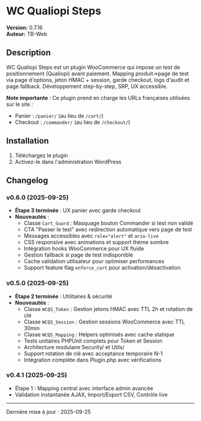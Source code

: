 # WC Qualiopi Steps

**Version:** 0.7.16  
**Auteur:** TB-Web

## Description

WC Qualiopi Steps est un plugin WooCommerce qui impose un test de positionnement (Qualiopi) avant paiement. Mapping produit→page de test via page d'options, jeton HMAC + session, garde checkout, logs d'audit et page fallback. Développement step-by-step, SRP, UX accessible.

**Note importante** : Ce plugin prend en charge les URLs françaises utilisées sur le site :

- Panier : `/panier/` (au lieu de `/cart/`)
- Checkout : `/commander/` (au lieu de `/checkout/`)

## Installation

1. Téléchargez le plugin
2. Activez-le dans l'administration WordPress

## Changelog

### v0.6.0 (2025-09-25)

- **Étape 3 terminée** : UX panier avec garde checkout
- **Nouveautés** :
  - Classe `Cart_Guard` : Masquage bouton Commander si test non validé
  - CTA "Passer le test" avec redirection automatique vers page de test
  - Messages accessibles avec `role="alert"` et `aria-live`
  - CSS responsive avec animations et support thème sombre
  - Intégration hooks WooCommerce pour UX fluide
  - Gestion fallback si page de test indisponible
  - Cache validation utilisateur pour optimiser performances
  - Support feature flag `enforce_cart` pour activation/désactivation

### v0.5.0 (2025-09-25)

- **Étape 2 terminée** : Utilitaires & sécurité
- **Nouveautés** :
  - Classe `WCQS_Token` : Gestion jetons HMAC avec TTL 2h et rotation de clé
  - Classe `WCQS_Session` : Gestion sessions WooCommerce avec TTL 30min
  - Classe `WCQS_Mapping` : Helpers optimisés avec cache statique
  - Tests unitaires PHPUnit complets pour Token et Session
  - Architecture modulaire Security/ et Utils/
  - Support rotation de clé avec acceptance temporaire N-1
  - Intégration complète dans Plugin.php avec vérifications

### v0.4.1 (2025-09-25)

- Étape 1 : Mapping central avec interface admin avancée
- Validation instantanée AJAX, Import/Export CSV, Contrôle live

---

Dernière mise à jour : 2025-09-25

